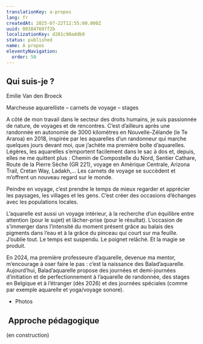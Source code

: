 ```yaml
---
translationKey: a-propos
lang: fr
createdAt: 2025-07-22T12:55:00.000Z
uuid: 083847697f2b
localizationKey: d201c90addb9
status: published
name: A propos
eleventyNavigation:
  order: 50
---
```

## **Qui suis-je ?**

Emilie Van den Broeck

Marcheuse aquarelliste – carnets de voyage – stages

A côté de mon travail dans le secteur des droits humains, je suis passionnée de nature, de voyages et de rencontres. C’est d’ailleurs après une randonnée en autonomie de 3000 kilomètres en Nouvelle-Zélande (le Te Araroa) en 2018, inspirée par les aquarelles d’un randonneur qui marche quelques jours devant moi, que j’achète ma première boîte d’aquarelles. Légères, les aquarelles s’emportent facilement dans le sac à dos et, depuis, elles ne me quittent plus : Chemin de Compostelle du Nord, Sentier Cathare, Route de la Pierre Sèche (GR 221), voyage en Amérique Centrale, Arizona Trail, Cretan Way, Ladakh,… Les carnets de voyage se succèdent et m’offrent un nouveau regard sur le monde.

Peindre en voyage, c’est prendre le temps de mieux regarder et apprécier les paysages, les villages et les gens. C’est créer des occasions d’échanges avec les populations locales.

L’aquarelle est aussi un voyage intérieur, à la recherche d’un équilibre entre attention (pour le sujet) et lâcher-prise (pour le résultat). L’occasion de s’immerger dans l’intensité du moment présent grâce au balais des pigments dans l’eau et à la grâce du pinceau qui court sur ma feuille. J’oublie tout. Le temps est suspendu. Le poignet relâché. Et la magie se produit.

En 2024, ma première professeure d’aquarelle, devenue ma mentor, m’encourage à oser faire le pas : c’est la naissance des Balad’aquarelle. Aujourd’hui, Balad’aquarelle propose des journées et demi-journées d’initiation et de perfectionnement à l’aquarelle de randonnée, des stages en Belgique et à l’étranger (dès 2026) et des journées spéciales (comme par exemple aquarelle et yoga/voyage sonore).

- Photos

##  **Approche pédagogique**

(en construction)
